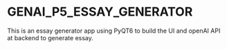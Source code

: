 # GENAI_P5_ESSAY_GENERATOR
This is an essay generator app using PyQT6 to build the UI and openAI API at backend to generate essay.
